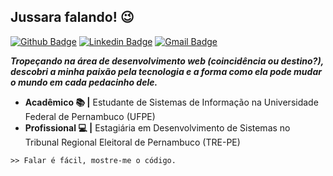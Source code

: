 ## Jussara falando! :wink:

[![Github Badge](https://img.shields.io/badge/-jussararodrigues-000?style=flat-square&logo=Github&logoColor=white&link=https://github.com/jussararodrigues)](https://github.com/jussararodrigues)
[![Linkedin Badge](https://img.shields.io/badge/-Jussara%20Rodrigues-blue?style=flat-square&logo=Linkedin&logoColor=white&link=https://www.linkedin.com/in/jussara-rodrigues-1744ab182/)](https://www.linkedin.com/in/jussara-rodrigues-1744ab182/)
[![Gmail Badge](https://img.shields.io/badge/-jprs@cin.ufpe.br-red?style=flat-square&logo=Gmail&logoColor=white&link=mailto:jprs@cin.ufpe.br)](mailto:jprs@cin.ufpe.br)

**_Tropeçando na área de desenvolvimento web (coincidência ou destino?), descobri a minha paixão pela tecnologia e a  forma como ela pode mudar o mundo em cada pedacinho dele._**
  
- **Acadêmico :books: |** Estudante de Sistemas de Informação na Universidade Federal de Pernambuco (UFPE)  
- **Profissional :computer: |** Estagiária em Desenvolvimento de Sistemas no Tribunal Regional Eleitoral de Pernambuco (TRE-PE)


```
>> Falar é fácil, mostre-me o código.
```
